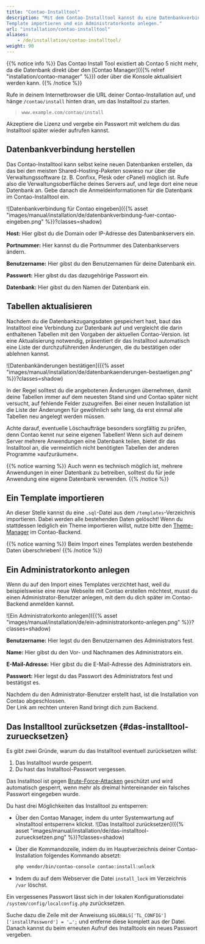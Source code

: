 ```yaml
---
title: "Contao-Installtool"
description: "Mit dem Contao-Installtool kannst du eine Datenbankverbindung herstellen, Tabellen aktualisieren, ein 
Template importieren und ein Administratorkonto anlegen."
url: "installation/contao-installtool"
aliases:
    - /de/installation/contao-installtool/
weight: 90
---
```


{{% notice info %}}
Das Contao Install Tool existiert ab Contao 5 nicht mehr, da die Datenbank direkt über den 
[Contao Manager]({{% relref "installation/contao-manager" %}}) oder über die Konsole aktualisiert werden kann.
{{% /notice %}}

Rufe in deinem Internetbrowser die URL deiner Contao-Installation auf, und hänge `/contao/install` hinten 
dran, um das Installtool zu starten.

> `www.example.com/contao/install`

Akzeptiere die Lizenz und vergebe ein Passwort mit welchem du das Installtool später wieder aufrufen kannst.


## Datenbankverbindung herstellen

Das Contao-Installtool kann selbst keine neuen Datenbanken erstellen, da das bei den meisten Shared-Hosting-Paketen 
sowieso nur über die Verwaltungssoftware (z. B. Confixx, Plesk oder cPanel) möglich ist. Rufe also die 
Verwaltungsoberfläche deines Servers auf, und lege dort eine neue Datenbank an. Gebe danach die Anmeldeinformationen
für die Datenbank im Contao-Installtool ein.

![Datenbankverbindung für Contao eingeben]({{% asset "images/manual/installation/de/datenbankverbindung-fuer-contao-eingeben.png" %}}?classes=shadow)

**Host:** Hier gibst du die Domain oder IP-Adresse des Datenbankservers ein.

**Portnummer:** Hier kannst du die Portnummer des Datenbankservers ändern.

**Benutzername:** Hier gibst du den Benutzernamen für deine Datenbank ein.

**Passwort:** Hier gibst du das dazugehörige Passwort ein.

**Datenbank:** Hier gibst du den Namen der Datenbank ein.


## Tabellen aktualisieren

Nachdem du die Datenbankzugangsdaten gespeichert hast, baut das Installtool eine Verbindung zur Datenbank auf und 
vergleicht die darin enthaltenen Tabellen mit den Vorgaben der aktuellen Contao-Version. Ist eine Aktualisierung 
notwendig, präsentiert dir das Installtool automatisch eine Liste der durchzuführenden Änderungen, die du bestätigen 
oder ablehnen kannst.

![Datenbankänderungen bestätigen]({{% asset "images/manual/installation/de/datenbankaenderungen-bestaetigen.png" %}}?classes=shadow)

In der Regel solltest du die angebotenen Änderungen übernehmen, damit deine Tabellen immer auf dem neuesten Stand sind 
und Contao später nicht versucht, auf fehlende Felder zuzugreifen. Bei einer neuen Installation ist die Liste der 
Änderungen für gewöhnlich sehr lang, da erst einmal alle Tabellen neu angelegt werden müssen.

Achte darauf, eventuelle Löschaufträge besonders sorgfältig zu prüfen, denn Contao kennt nur seine eigenen Tabellen! 
Wenn sich auf deinem Server mehrere Anwendungen eine Datenbank teilen, bietet dir das Installtool an, die vermeintlich 
nicht benötigten Tabellen der anderen Programme »aufzuräumen«.

{{% notice warning %}}
Auch wenn es technisch möglich ist, mehrere Anwendungen in einer Datenbank zu betreiben, solltest du für jede Anwendung eine eigene Datenbank verwenden.
{{% /notice %}}


## Ein Template importieren

An dieser Stelle kannst du eine `.sql`-Datei aus dem `/templates`-Verzeichnis importieren. Dabei werden alle 
bestehenden Daten gelöscht! Wenn du stattdessen lediglich ein Theme importieren willst, nutze bitte den 
[Theme-Manager](../../theme-manager/) im Contao-Backend.

{{% notice warning %}}
Beim Import eines Templates werden bestehende Daten überschrieben!
{{% /notice %}}


## Ein Administratorkonto anlegen

Wenn du auf den Import eines Templates verzichtet hast, weil du beispielsweise eine neue Webseite mit Contao erstellen 
möchtest, musst du einen Administrator-Benutzer anlegen, mit dem du dich später im Contao-Backend anmelden kannst.

![Ein Administratorkonto anlegen]({{% asset "images/manual/installation/de/ein-administratorkonto-anlegen.png" %}}?classes=shadow)

**Benutzername:** Hier legst du den Benutzernamen des Administrators fest.

**Name:** Hier gibst du den Vor- und Nachnamen des Administrators ein.

**E-Mail-Adresse:** Hier gibst du die E-Mail-Adresse des Administrators ein.

**Passwort:** Hier legst du das Passwort des Administrators fest und bestätigst es.

Nachdem du den Administrator-Benutzer erstellt hast, ist die Installation von Contao abgeschlossen.  
Der Link am rechten unteren Rand bringt dich zum Backend.


## Das Installtool zurücksetzen {#das-installtool-zuruecksetzen}

Es gibt zwei Gründe, warum du das Installtool eventuell zurücksetzen willst:

1. Das Installtool wurde gesperrt.
2. Du hast das Installtool-Passwort vergessen.

Das Installtool ist gegen [Brute-Force-Attacken](https://de.wikipedia.org/wiki/Brute-Force-Methode) geschützt und wird 
automatisch gesperrt, wenn mehr als dreimal hintereinander ein falsches Passwort eingegeben wurde. 

Du hast drei Möglichkeiten das Installtool zu entsperren:

- Über den Contao Manager, indem du unter Systemwartung auf »Installtool entsperren« klickst.
![Das Installtool zurücksetzen]({{% asset "images/manual/installation/de/das-installtool-zuruecksetzen.png" %}}?classes=shadow)
- Über die Kommandozeile, indem du im Hauptverzeichnis deiner Contao-Installation folgendes Kommando absetzt:

    ```bash
    php vendor/bin/contao-console contao:install:unlock
    ```

- Indem du auf dem Webserver die Datei `install_lock` im Verzeichnis `/var` löschst.


Ein vergessenes Passwort lässt sich in der lokalen Konfigurationsdatei `/system/config/localconfig.php` zurücksetzen.

Suche dazu die Zeile mit der Anweisung `$GLOBALS['TL_CONFIG']['installPassword'] = '…';` und entferne diese komplett 
aus der Datei. Danach kannst du beim erneuten Aufruf des Installtools ein neues Passwort vergeben.

